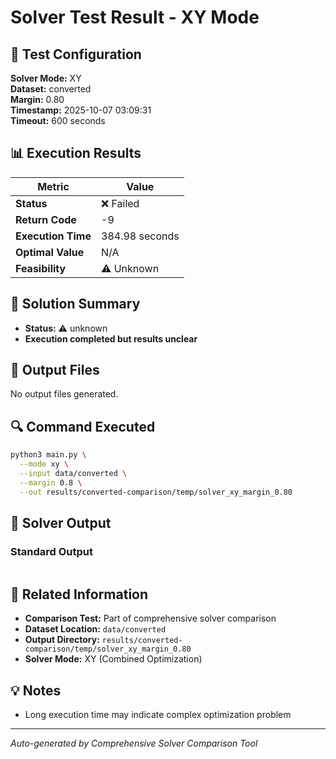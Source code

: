# Solver Test Result - XY Mode

## 🔧 Test Configuration

**Solver Mode:** XY  
**Dataset:** converted  
**Margin:** 0.80  
**Timestamp:** 2025-10-07 03:09:31  
**Timeout:** 600 seconds  

## 📊 Execution Results

| Metric | Value |
|--------|-------|
| **Status** | ❌ Failed |
| **Return Code** | -9 |
| **Execution Time** | 384.98 seconds |
| **Optimal Value** | N/A |
| **Feasibility** | ⚠️ Unknown |

## 🎯 Solution Summary

- **Status:** ⚠️ unknown
- **Execution completed but results unclear**


## 📁 Output Files

No output files generated.


## 🔍 Command Executed

```bash
python3 main.py \
  --mode xy \
  --input data/converted \
  --margin 0.8 \
  --out results/converted-comparison/temp/solver_xy_margin_0.80
```

## 📝 Solver Output

### Standard Output
```

```

## 🔗 Related Information

- **Comparison Test:** Part of comprehensive solver comparison
- **Dataset Location:** `data/converted`
- **Output Directory:** `results/converted-comparison/temp/solver_xy_margin_0.80`
- **Solver Mode:** XY (Combined Optimization)

## 💡 Notes

- Long execution time may indicate complex optimization problem

---

*Auto-generated by Comprehensive Solver Comparison Tool*